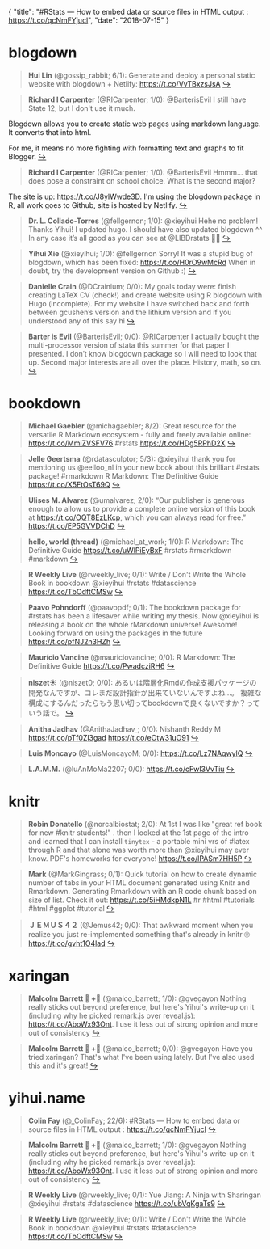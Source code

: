 {
  "title": "#RStats — How to embed data or source files in HTML output : https://t.co/qcNmFYjucl",
  "date": "2018-07-15"
}

# blogdown

> **Hui Lin** (@gossip_rabbit; 6/1): Generate and deploy a personal static website with blogdown + Netlify:  https://t.co/VvTBxzsJsA  [&#8618;](https://twitter.com/xieyihui/status/1018191854330769408)

<!-- -->


> **Richard I Carpenter** (@RICarpenter; 1/0): @BarterisEvil I still have State 12, but I don't use it much.
>
Blogdown allows you to create static web pages using markdown language. It converts that into html. 
>
For me, it means no more fighting with formatting text and graphs to fit Blogger.  [&#8618;](https://twitter.com/xieyihui/status/1018254772615503874)

<!-- -->


> **Richard I Carpenter** (@RICarpenter; 1/0): @BarterisEvil Hmmm... that does pose a constraint on school choice. What is the second major?
>
The site is up: https://t.co/J8ylWwde3D. I'm using the blogdown package in R, all work goes to Github, site is hosted by Netlify.  [&#8618;](https://twitter.com/xieyihui/status/1018182722697793536)

<!-- -->


> **Dr. L. Collado-Torres** (@fellgernon; 1/0): @xieyihui Hehe no problem! Thanks Yihui! I updated hugo. I should have also updated blogdown ^^ In any case it’s all good as you can see at @LIBDrstats ✌🏽  [&#8618;](https://twitter.com/xieyihui/status/1017986383414202368)

<!-- -->


> **Yihui Xie** (@xieyihui; 1/0): @fellgernon Sorry! It was a stupid bug of blogdown, which has been fixed: https://t.co/H0rO9wMcRd When in doubt, try the development version on Github :)  [&#8618;](https://twitter.com/xieyihui/status/1017981601102401536)

<!-- -->


> **Danielle Crain** (@DCrainium; 0/0): My goals today were: finish creating LaTeX CV (check!) and create website using R blogdown with Hugo (incomplete). For my website I have switched back and forth between gcushen’s version and the lithium version and if you understood any of this say hi  [&#8618;](https://twitter.com/xieyihui/status/1018283720711778305)

<!-- -->


> **Barter is Evil** (@BarterisEvil; 0/0): @RICarpenter I actually bought the multi-processor version of stata this summer for that paper I presented. I don’t know blogdown  package so I will need to look that up. Second major interests are all over the place. History, math, so on.  [&#8618;](https://twitter.com/xieyihui/status/1018220932131905536)

<!-- -->


# bookdown

> **Michael Gaebler** (@michagaebler; 8/2): Great resource for the versatile R Markdown ecosystem - fully and freely available online: https://t.co/MmiZVSFV76 #rstats https://t.co/HDg5RPhD2X  [&#8618;](https://twitter.com/xieyihui/status/1018049401833623552)

<!-- -->


> **Jelle Geertsma** (@rdatasculptor; 5/3): @xieyihui thank you for mentioning us @eelloo_nl in your new book about this brilliant #rstats package! #rmarkdown R Markdown: The Definitive Guide https://t.co/X5FtOsT69Q  [&#8618;](https://twitter.com/xieyihui/status/1018033204895387648)

<!-- -->


> **Ulises M. Alvarez** (@umalvarez; 2/0): “Our publisher is generous enough to allow us to provide a complete online version of this book at https://t.co/OQT8EzLKcp, which you can always read for free.” https://t.co/EP5GVVDChD  [&#8618;](https://twitter.com/xieyihui/status/1018098010759335936)

<!-- -->


> **hello, world (thread)** (@michael_at_work; 1/0): R Markdown: The Definitive Guide
https://t.co/uWlPiEyBxF
#rstats #rmarkdown #markdown  [&#8618;](https://twitter.com/xieyihui/status/1017977429619441665)

<!-- -->


> **R Weekly Live** (@rweekly_live; 0/1): Write / Don't Write the Whole Book in bookdown @xieyihui #rstats #datascience https://t.co/TbOdftCMSw  [&#8618;](https://twitter.com/xieyihui/status/1018314320185135104)

<!-- -->


> **Paavo Pohndorff** (@paavopdf; 0/1): The bookdown package for #rstats has been a lifesaver while writing my thesis. Now ⁦@xieyihui⁩ is releasing a book on the whole rMarkdown universe! Awesome! Looking forward on using the packages in the future https://t.co/pfNJ2n3HZh  [&#8618;](https://twitter.com/xieyihui/status/1018257725241872384)

<!-- -->


> **Maurício Vancine** (@mauriciovancine; 0/0): R Markdown: The Definitive Guide https://t.co/PwadcziRH6  [&#8618;](https://twitter.com/xieyihui/status/1018256233013350401)

<!-- -->


> **niszet☀** (@niszet0; 0/0): あるいは階層化Rmdの作成支援パッケージの開発なんですが、コレまだ設計指針が出来ていないんですよね…。
複雑な構成にするんだったらもう思い切ってbookdownで良くないですか？っていう話で。  [&#8618;](https://twitter.com/xieyihui/status/1018125716058042368)

<!-- -->


> **Anitha Jadhav** (@AnithaJadhav_; 0/0): Nishanth Reddy M https://t.co/pTf0Zl3gad https://t.co/eOtw31uO91  [&#8618;](https://twitter.com/xieyihui/status/1018022182801244161)

<!-- -->


> **Luis Moncayo** (@LuisMoncayoM; 0/0): https://t.co/Lz7NAqwylQ  [&#8618;](https://twitter.com/xieyihui/status/1017973672747913216)

<!-- -->


> **L.A.M.M.** (@luAnMoMa2207; 0/0): https://t.co/cFwl3VvTiu  [&#8618;](https://twitter.com/xieyihui/status/1017973633795403777)

<!-- -->


# knitr

> **Robin Donatello** (@norcalbiostat; 2/0): At 1st I was like "great ref book for new #knitr students!" . then I looked at the 1st page of the intro and learned that I can install `tinytex` - a portable mini vrs of #latex through R and that alone was worth more than @xieyihui may ever know. PDF's homeworks for everyone! https://t.co/lPASm7HH5P  [&#8618;](https://twitter.com/xieyihui/status/1018004129543680000)

<!-- -->


> **Mark** (@MarkGingrass; 0/1): Quick tutorial on how to create dynamic number of tabs in your HTML document generated using Knitr and Rmarkdown. 
Generating Rmarkdown with an R code chunk based on size of list. Check it out: https://t.co/5iHMdkpN1L #r #html #tutorials #html #ggplot #tutorial  [&#8618;](https://twitter.com/xieyihui/status/1018177629923495936)

<!-- -->


> **ＪＥＭＵＳ４２** (@Jemus42; 0/0): That awkward moment when you realize you just re-implemented something that's already in knitr 🙄 https://t.co/gvht1O4lad  [&#8618;](https://twitter.com/xieyihui/status/1018265260388769793)

<!-- -->


# xaringan

> **Malcolm Barrett 🦁 +👨** (@malco_barrett; 1/0): @gvegayon Nothing really sticks out beyond preference, but here's Yihui's write-up on it (including why he picked remark.js over reveal.js): https://t.co/AboWx93Ont. I use it less out of strong opinion and more out of consistency  [&#8618;](https://twitter.com/xieyihui/status/1018290013614661632)

<!-- -->


> **Malcolm Barrett 🦁 +👨** (@malco_barrett; 0/0): @gvegayon Have you tried xaringan? That's what I've been using lately. But I've also used this and it's great!  [&#8618;](https://twitter.com/xieyihui/status/1018285670433869824)

<!-- -->


# yihui.name

> **Colin Fay** (@_ColinFay; 22/6): #RStats — How to embed data or source files in HTML output : https://t.co/qcNmFYjucl  [&#8618;](https://twitter.com/xieyihui/status/1018028607724244993)

<!-- -->


> **Malcolm Barrett 🦁 +👨** (@malco_barrett; 1/0): @gvegayon Nothing really sticks out beyond preference, but here's Yihui's write-up on it (including why he picked remark.js over reveal.js): https://t.co/AboWx93Ont. I use it less out of strong opinion and more out of consistency  [&#8618;](https://twitter.com/xieyihui/status/1018290013614661632)

<!-- -->


> **R Weekly Live** (@rweekly_live; 0/1): Yue Jiang: A Ninja with Sharingan @xieyihui #rstats #datascience https://t.co/ubVqKgaTs9  [&#8618;](https://twitter.com/xieyihui/status/1018314320973688832)

<!-- -->


> **R Weekly Live** (@rweekly_live; 0/1): Write / Don't Write the Whole Book in bookdown @xieyihui #rstats #datascience https://t.co/TbOdftCMSw  [&#8618;](https://twitter.com/xieyihui/status/1018314320185135104)

<!-- -->


